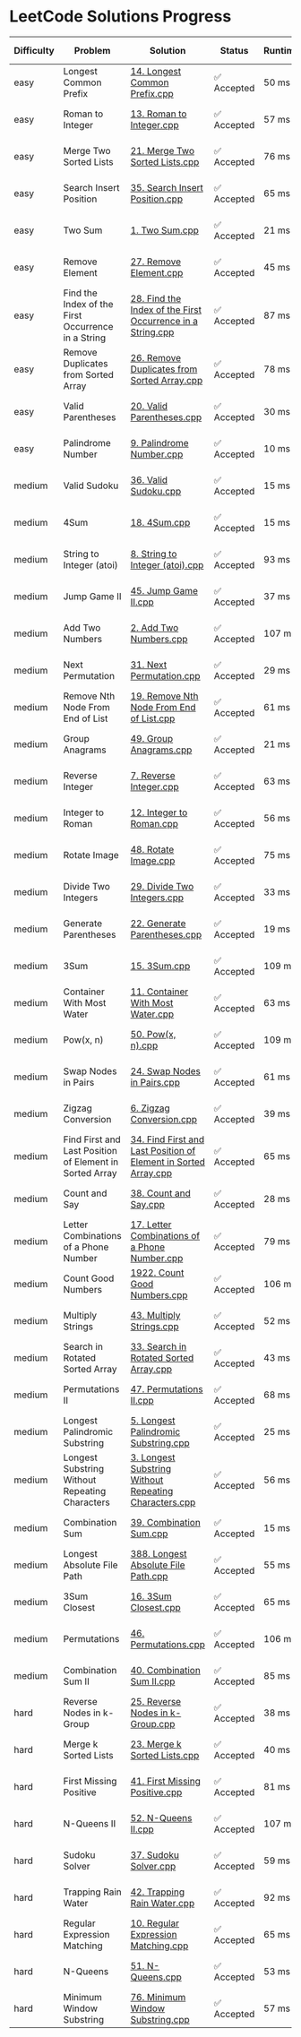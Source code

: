 # LeetCode Solutions Progress

| Difficulty | Problem | Solution | Status | Runtime | Updated At |
|------------|---------|----------|--------|---------|------------|
| easy | Longest Common Prefix | [14. Longest Common Prefix.cpp](easy/14.%20Longest%20Common%20Prefix.cpp) | ✅ Accepted | 50 ms | 2025-04-21 00:25 |
| easy | Roman to Integer | [13. Roman to Integer.cpp](easy/13.%20Roman%20to%20Integer.cpp) | ✅ Accepted | 57 ms | 2025-04-21 00:25 |
| easy | Merge Two Sorted Lists | [21. Merge Two Sorted Lists.cpp](easy/21.%20Merge%20Two%20Sorted%20Lists.cpp) | ✅ Accepted | 76 ms | 2025-04-21 00:25 |
| easy | Search Insert Position | [35. Search Insert Position.cpp](easy/35.%20Search%20Insert%20Position.cpp) | ✅ Accepted | 65 ms | 2025-04-21 00:25 |
| easy | Two Sum | [1. Two Sum.cpp](easy/1.%20Two%20Sum.cpp) | ✅ Accepted | 21 ms | 2025-04-21 00:25 |
| easy | Remove Element | [27. Remove Element.cpp](easy/27.%20Remove%20Element.cpp) | ✅ Accepted | 45 ms | 2025-04-21 00:25 |
| easy | Find the Index of the First Occurrence in a String | [28. Find the Index of the First Occurrence in a String.cpp](easy/28.%20Find%20the%20Index%20of%20the%20First%20Occurrence%20in%20a%20String.cpp) | ✅ Accepted | 87 ms | 2025-04-21 00:25 |
| easy | Remove Duplicates from Sorted Array | [26. Remove Duplicates from Sorted Array.cpp](easy/26.%20Remove%20Duplicates%20from%20Sorted%20Array.cpp) | ✅ Accepted | 78 ms | 2025-04-21 00:25 |
| easy | Valid Parentheses | [20. Valid Parentheses.cpp](easy/20.%20Valid%20Parentheses.cpp) | ✅ Accepted | 30 ms | 2025-04-21 00:25 |
| easy | Palindrome Number | [9. Palindrome Number.cpp](easy/9.%20Palindrome%20Number.cpp) | ✅ Accepted | 10 ms | 2025-04-21 00:25 |
| medium | Valid Sudoku | [36. Valid Sudoku.cpp](medium/36.%20Valid%20Sudoku.cpp) | ✅ Accepted | 15 ms | 2025-04-21 00:25 |
| medium | 4Sum | [18. 4Sum.cpp](medium/18.%204Sum.cpp) | ✅ Accepted | 15 ms | 2025-04-21 00:25 |
| medium | String to Integer (atoi) | [8. String to Integer (atoi).cpp](medium/8.%20String%20to%20Integer%20(atoi).cpp) | ✅ Accepted | 93 ms | 2025-04-21 00:25 |
| medium | Jump Game II | [45. Jump Game II.cpp](medium/45.%20Jump%20Game%20II.cpp) | ✅ Accepted | 37 ms | 2025-04-21 00:25 |
| medium | Add Two Numbers | [2. Add Two Numbers.cpp](medium/2.%20Add%20Two%20Numbers.cpp) | ✅ Accepted | 107 ms | 2025-04-21 00:25 |
| medium | Next Permutation | [31. Next Permutation.cpp](medium/31.%20Next%20Permutation.cpp) | ✅ Accepted | 29 ms | 2025-04-21 00:25 |
| medium | Remove Nth Node From End of List | [19. Remove Nth Node From End of List.cpp](medium/19.%20Remove%20Nth%20Node%20From%20End%20of%20List.cpp) | ✅ Accepted | 61 ms | 2025-04-21 00:25 |
| medium | Group Anagrams | [49. Group Anagrams.cpp](medium/49.%20Group%20Anagrams.cpp) | ✅ Accepted | 21 ms | 2025-04-21 00:25 |
| medium | Reverse Integer | [7. Reverse Integer.cpp](medium/7.%20Reverse%20Integer.cpp) | ✅ Accepted | 63 ms | 2025-04-21 00:25 |
| medium | Integer to Roman | [12. Integer to Roman.cpp](medium/12.%20Integer%20to%20Roman.cpp) | ✅ Accepted | 56 ms | 2025-04-21 00:25 |
| medium | Rotate Image | [48. Rotate Image.cpp](medium/48.%20Rotate%20Image.cpp) | ✅ Accepted | 75 ms | 2025-04-21 00:25 |
| medium | Divide Two Integers | [29. Divide Two Integers.cpp](medium/29.%20Divide%20Two%20Integers.cpp) | ✅ Accepted | 33 ms | 2025-04-21 00:25 |
| medium | Generate Parentheses | [22. Generate Parentheses.cpp](medium/22.%20Generate%20Parentheses.cpp) | ✅ Accepted | 19 ms | 2025-04-21 00:25 |
| medium | 3Sum | [15. 3Sum.cpp](medium/15.%203Sum.cpp) | ✅ Accepted | 109 ms | 2025-04-21 00:25 |
| medium | Container With Most Water | [11. Container With Most Water.cpp](medium/11.%20Container%20With%20Most%20Water.cpp) | ✅ Accepted | 63 ms | 2025-04-21 00:25 |
| medium | Pow(x, n) | [50. Pow(x, n).cpp](medium/50.%20Pow(x,%20n).cpp) | ✅ Accepted | 109 ms | 2025-04-21 00:25 |
| medium | Swap Nodes in Pairs | [24. Swap Nodes in Pairs.cpp](medium/24.%20Swap%20Nodes%20in%20Pairs.cpp) | ✅ Accepted | 61 ms | 2025-04-21 00:25 |
| medium | Zigzag Conversion | [6. Zigzag Conversion.cpp](medium/6.%20Zigzag%20Conversion.cpp) | ✅ Accepted | 39 ms | 2025-04-21 00:25 |
| medium | Find First and Last Position of Element in Sorted Array | [34. Find First and Last Position of Element in Sorted Array.cpp](medium/34.%20Find%20First%20and%20Last%20Position%20of%20Element%20in%20Sorted%20Array.cpp) | ✅ Accepted | 65 ms | 2025-04-21 00:25 |
| medium | Count and Say | [38. Count and Say.cpp](medium/38.%20Count%20and%20Say.cpp) | ✅ Accepted | 28 ms | 2025-04-21 00:25 |
| medium | Letter Combinations of a Phone Number | [17. Letter Combinations of a Phone Number.cpp](medium/17.%20Letter%20Combinations%20of%20a%20Phone%20Number.cpp) | ✅ Accepted | 79 ms | 2025-04-21 00:25 |
| medium | Count Good Numbers | [1922. Count Good Numbers.cpp](medium/1922.%20Count%20Good%20Numbers.cpp) | ✅ Accepted | 106 ms | 2025-04-21 00:25 |
| medium | Multiply Strings | [43. Multiply Strings.cpp](medium/43.%20Multiply%20Strings.cpp) | ✅ Accepted | 52 ms | 2025-04-21 00:25 |
| medium | Search in Rotated Sorted Array | [33. Search in Rotated Sorted Array.cpp](medium/33.%20Search%20in%20Rotated%20Sorted%20Array.cpp) | ✅ Accepted | 43 ms | 2025-04-21 00:25 |
| medium | Permutations II | [47. Permutations II.cpp](medium/47.%20Permutations%20II.cpp) | ✅ Accepted | 68 ms | 2025-04-21 00:25 |
| medium | Longest Palindromic Substring | [5. Longest Palindromic Substring.cpp](medium/5.%20Longest%20Palindromic%20Substring.cpp) | ✅ Accepted | 25 ms | 2025-04-21 00:25 |
| medium | Longest Substring Without Repeating Characters | [3. Longest Substring Without Repeating Characters.cpp](medium/3.%20Longest%20Substring%20Without%20Repeating%20Characters.cpp) | ✅ Accepted | 56 ms | 2025-04-21 00:25 |
| medium | Combination Sum | [39. Combination Sum.cpp](medium/39.%20Combination%20Sum.cpp) | ✅ Accepted | 15 ms | 2025-04-21 00:25 |
| medium | Longest Absolute File Path | [388. Longest Absolute File Path.cpp](medium/388.%20Longest%20Absolute%20File%20Path.cpp) | ✅ Accepted | 55 ms | 2025-04-21 00:25 |
| medium | 3Sum Closest | [16. 3Sum Closest.cpp](medium/16.%203Sum%20Closest.cpp) | ✅ Accepted | 65 ms | 2025-04-21 00:25 |
| medium | Permutations | [46. Permutations.cpp](medium/46.%20Permutations.cpp) | ✅ Accepted | 106 ms | 2025-04-21 00:25 |
| medium | Combination Sum II | [40. Combination Sum II.cpp](medium/40.%20Combination%20Sum%20II.cpp) | ✅ Accepted | 85 ms | 2025-04-21 00:25 |
| hard | Reverse Nodes in k-Group | [25. Reverse Nodes in k-Group.cpp](hard/25.%20Reverse%20Nodes%20in%20k-Group.cpp) | ✅ Accepted | 38 ms | 2025-04-21 00:25 |
| hard | Merge k Sorted Lists | [23. Merge k Sorted Lists.cpp](hard/23.%20Merge%20k%20Sorted%20Lists.cpp) | ✅ Accepted | 40 ms | 2025-04-21 00:25 |
| hard | First Missing Positive | [41. First Missing Positive.cpp](hard/41.%20First%20Missing%20Positive.cpp) | ✅ Accepted | 81 ms | 2025-04-21 00:25 |
| hard | N-Queens II | [52. N-Queens II.cpp](hard/52.%20N-Queens%20II.cpp) | ✅ Accepted | 107 ms | 2025-04-21 00:25 |
| hard | Sudoku Solver | [37. Sudoku Solver.cpp](hard/37.%20Sudoku%20Solver.cpp) | ✅ Accepted | 59 ms | 2025-04-21 00:25 |
| hard | Trapping Rain Water | [42. Trapping Rain Water.cpp](hard/42.%20Trapping%20Rain%20Water.cpp) | ✅ Accepted | 92 ms | 2025-04-21 00:25 |
| hard | Regular Expression Matching | [10. Regular Expression Matching.cpp](hard/10.%20Regular%20Expression%20Matching.cpp) | ✅ Accepted | 65 ms | 2025-04-21 00:25 |
| hard | N-Queens | [51. N-Queens.cpp](hard/51.%20N-Queens.cpp) | ✅ Accepted | 53 ms | 2025-04-21 00:25 |
| hard | Minimum Window Substring | [76. Minimum Window Substring.cpp](hard/76.%20Minimum%20Window%20Substring.cpp) | ✅ Accepted | 57 ms | 2025-04-21 00:25 |

